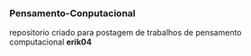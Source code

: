 ### Pensamento-Conputacional
repositorio criado para postagem de trabalhos de pensamento computacional
**erik04**
